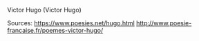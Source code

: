 Victor Hugo (Victor Hugo)

Sources:
https://www.poesies.net/hugo.html
http://www.poesie-francaise.fr/poemes-victor-hugo/

